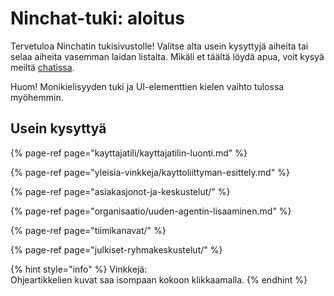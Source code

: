 # Ninchat-tuki: aloitus

Tervetuloa Ninchatin tukisivustolle! Valitse alta usein kysyttyjä aiheita tai selaa aiheita vasemman laidan listalta. Mikäli et täältä löydä apua, voit kysyä meiltä [chatissa](https://ninchat.com/contact). 

Huom! Monikielisyyden tuki ja UI-elementtien kielen vaihto tulossa myöhemmin.

## Usein kysyttyä

{% page-ref page="kayttajatili/kayttajatilin-luonti.md" %}

{% page-ref page="yleisia-vinkkeja/kayttoliittyman-esittely.md" %}

{% page-ref page="asiakasjonot-ja-keskustelut/" %}

{% page-ref page="organisaatio/uuden-agentin-lisaaminen.md" %}

{% page-ref page="tiimikanavat/" %}

{% page-ref page="julkiset-ryhmakeskustelut/" %}

{% hint style="info" %}
Vinkkejä:  
Ohjeartikkelien kuvat saa isompaan kokoon klikkaamalla.
{% endhint %}



